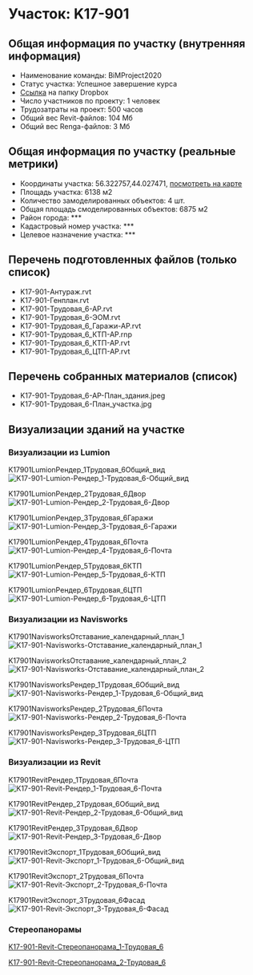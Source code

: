 # Участок: K17-901
## Общая информация по участку (внутренняя информация)
+ Наименование команды: BiMProject2020
+ Статус участка: Успешное завершение курса
+ [Ссылка](https://www.dropbox.com/sh/wvvgv1nw1iqred9/AABos-OKiY2KIy6Jr2Pkrr1aa/K17_901?dl=0) на папку Dropbox
+ Число участников по проекту: 1 человек
+ Трудозатраты на проект: 500 часов
+ Общий вес Revit-файлов: 104 Мб
+ Общий вес Renga-файлов: 3 Мб
## Общая информация по участку (реальные метрики)
+ Координаты участка: 56.322757,44.027471, [посмотреть на карте](yandex.ru/maps/47/nizhny-novgorod/?ll=56.322757%2C44.027471&z=19)
+ Площадь участка: 6138 м2
+ Количество замоделированных объектов: 4 шт.
+ Общая площадь смоделированных объектов: 6875 м2
+ Район города: *** 
+ Кадастровый номер участка: *** 
+ Целевое назначение участка: *** 
## Перечень подготовленных файлов (только список)
+ K17-901-Антураж.rvt
+ K17-901-Генплан.rvt
+ K17-901-Трудовая_6-АР.rvt
+ K17-901-Трудовая_6-ЭОМ.rvt
+ K17-901-Трудовая_6_Гаражи-АР.rvt
+ K17-901-Трудовая_6_КТП-АР.rnp
+ K17-901-Трудовая_6_КТП-АР.rvt
+ K17-901-Трудовая_6_ЦТП-АР.rvt
## Перечень собранных материалов (список)
+ K17-901-Трудовая_6-АР-План_здания.jpeg
+ K17-901-Трудовая_6-План_участка.jpg
## Визуализации зданий на участке
### Визуализации из Lumion
K17901LumionРендер_1Трудовая_6Общий_вид
![K17-901-Lumion-Рендер_1-Трудовая_6-Общий_вид](/Images/K17_901/K17-901-Lumion-Рендер_1-Трудовая_6-Общий_вид_Compressed.jpg)

K17901LumionРендер_2Трудовая_6Двор
![K17-901-Lumion-Рендер_2-Трудовая_6-Двор](/Images/K17_901/K17-901-Lumion-Рендер_2-Трудовая_6-Двор_Compressed.jpg)

K17901LumionРендер_3Трудовая_6Гаражи
![K17-901-Lumion-Рендер_3-Трудовая_6-Гаражи](/Images/K17_901/K17-901-Lumion-Рендер_3-Трудовая_6-Гаражи_Compressed.jpg)

K17901LumionРендер_4Трудовая_6Почта
![K17-901-Lumion-Рендер_4-Трудовая_6-Почта](/Images/K17_901/K17-901-Lumion-Рендер_4-Трудовая_6-Почта_Compressed.jpg)

K17901LumionРендер_5Трудовая_6КТП
![K17-901-Lumion-Рендер_5-Трудовая_6-КТП](/Images/K17_901/K17-901-Lumion-Рендер_5-Трудовая_6-КТП_Compressed.jpg)

K17901LumionРендер_6Трудовая_6ЦТП
![K17-901-Lumion-Рендер_6-Трудовая_6-ЦТП](/Images/K17_901/K17-901-Lumion-Рендер_6-Трудовая_6-ЦТП_Compressed.jpg)

### Визуализации из Navisworks
K17901NavisworksОтставание_календарный_план_1
![K17-901-Navisworks-Отставание_календарный_план_1](/Images/K17_901/K17-901-Navisworks-Отставание_календарный_план_1_Compressed.jpg)

K17901NavisworksОтставание_календарный_план_2
![K17-901-Navisworks-Отставание_календарный_план_2](/Images/K17_901/K17-901-Navisworks-Отставание_календарный_план_2_Compressed.jpg)

K17901NavisworksРендер_1Трудовая_6Общий_вид
![K17-901-Navisworks-Рендер_1-Трудовая_6-Общий_вид](/Images/K17_901/K17-901-Navisworks-Рендер_1-Трудовая_6-Общий_вид_Compressed.jpg)

K17901NavisworksРендер_2Трудовая_6Почта
![K17-901-Navisworks-Рендер_2-Трудовая_6-Почта](/Images/K17_901/K17-901-Navisworks-Рендер_2-Трудовая_6-Почта_Compressed.jpg)

K17901NavisworksРендер_3Трудовая_6ЦТП
![K17-901-Navisworks-Рендер_3-Трудовая_6-ЦТП](/Images/K17_901/K17-901-Navisworks-Рендер_3-Трудовая_6-ЦТП_Compressed.jpg)

### Визуализации из Revit
K17901RevitРендер_1Трудовая_6Почта
![K17-901-Revit-Рендер_1-Трудовая_6-Почта](/Images/K17_901/K17-901-Revit-Рендер_1-Трудовая_6-Почта_Compressed.jpg)

K17901RevitРендер_2Трудовая_6Общий_вид
![K17-901-Revit-Рендер_2-Трудовая_6-Общий_вид](/Images/K17_901/K17-901-Revit-Рендер_2-Трудовая_6-Общий_вид_Compressed.jpg)

K17901RevitРендер_3Трудовая_6Двор
![K17-901-Revit-Рендер_3-Трудовая_6-Двор](/Images/K17_901/K17-901-Revit-Рендер_3-Трудовая_6-Двор_Compressed.jpg)

K17901RevitЭкспорт_1Трудовая_6Общий_вид
![K17-901-Revit-Экспорт_1-Трудовая_6-Общий_вид](/Images/K17_901/K17-901-Revit-Экспорт_1-Трудовая_6-Общий_вид_Compressed.jpg)

K17901RevitЭкспорт_2Трудовая_6Почта
![K17-901-Revit-Экспорт_2-Трудовая_6-Почта](/Images/K17_901/K17-901-Revit-Экспорт_2-Трудовая_6-Почта_Compressed.jpg)

K17901RevitЭкспорт_3Трудовая_6Фасад
![K17-901-Revit-Экспорт_3-Трудовая_6-Фасад](/Images/K17_901/K17-901-Revit-Экспорт_3-Трудовая_6-Фасад_Compressed.jpg)

### Стереопанорамы
[K17-901-Revit-Стереопанорама_1-Трудовая_6](https://pano.autodesk.com/pano.html?url=jpgs/d01ae03b-9f3b-40c9-80bf-4c6633a5f944&version=2)

[K17-901-Revit-Стереопанорама_2-Трудовая_6](https://pano.autodesk.com/pano.html?url=jpgs/53830201-f717-466e-ac19-f5765ee0ed53&version=2)

